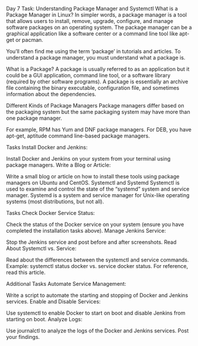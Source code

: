 Day 7 Task: Understanding Package Manager and Systemctl
What is a Package Manager in Linux?
In simpler words, a package manager is a tool that allows users to install, remove, upgrade, configure, and manage software packages on an operating system. The package manager can be a graphical application like a software center or a command line tool like apt-get or pacman.

You’ll often find me using the term ‘package’ in tutorials and articles. To understand a package manager, you must understand what a package is.

What is a Package?
A package is usually referred to as an application but it could be a GUI application, command line tool, or a software library (required by other software programs). A package is essentially an archive file containing the binary executable, configuration file, and sometimes information about the dependencies.

Different Kinds of Package Managers
Package managers differ based on the packaging system but the same packaging system may have more than one package manager.

For example, RPM has Yum and DNF package managers. For DEB, you have apt-get, aptitude command line-based package managers.

Tasks
Install Docker and Jenkins:

Install Docker and Jenkins on your system from your terminal using package managers.
Write a Blog or Article:

Write a small blog or article on how to install these tools using package managers on Ubuntu and CentOS.
Systemctl and Systemd
Systemctl is used to examine and control the state of the “systemd” system and service manager. Systemd is a system and service manager for Unix-like operating systems (most distributions, but not all).

Tasks
Check Docker Service Status:

Check the status of the Docker service on your system (ensure you have completed the installation tasks above).
Manage Jenkins Service:

Stop the Jenkins service and post before and after screenshots.
Read About Systemctl vs. Service:

Read about the differences between the systemctl and service commands.
Example: systemctl status docker vs. service docker status.
For reference, read this article.

Additional Tasks
Automate Service Management:

Write a script to automate the starting and stopping of Docker and Jenkins services.
Enable and Disable Services:

Use systemctl to enable Docker to start on boot and disable Jenkins from starting on boot.
Analyze Logs:

Use journalctl to analyze the logs of the Docker and Jenkins services. Post your findings.
